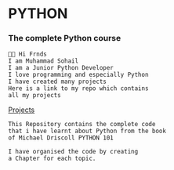 # PYTHON
### The complete Python course

    👋🏼 Hi Frnds
    I am Muhammad Sohail
    I am a Junior Python Developer
    I love programming and especially Python
    I have created many projects
    Here is a link to my repo which contains
    all my projects 
[Projects](https://github.com/MUHAMMAD-SOHAIL-KHAN-BURKI/Python-Beginners-Projects)
    
    This Repository contains the complete code 
    that i have learnt about Python from the book
    of Michael Driscoll PYTHON 101
    
    I have organised the code by creating 
    a Chapter for each topic.

    
